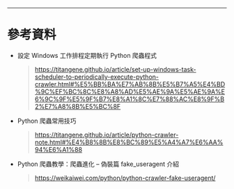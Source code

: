 


***
# 參考資料
* 設定 Windows 工作排程定期執行 Python 爬蟲程式
  > https://titangene.github.io/article/set-up-windows-task-scheduler-to-periodically-execute-python-crawler.html#%E5%BB%BA%E7%AB%8B%E5%B7%A5%E4%BD%9C%EF%BC%8C%E8%A8%AD%E5%AE%9A%E5%AE%9A%E6%9C%9F%E5%9F%B7%E8%A1%8C%E7%88%AC%E8%9F%B2%E7%A8%8B%E5%BC%8F

* Python 爬蟲常用技巧
  > https://titangene.github.io/article/python-crawler-note.html#%E4%B8%8B%E8%BC%89%E5%A4%A7%E6%AA%94%E6%A1%88

* Python 爬蟲教學：爬蟲進化 – 偽裝篇 fake_useragent 介紹
  > https://weikaiwei.com/python/python-crawler-fake-useragent/


